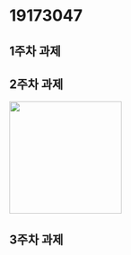# 19173047

## 1주차 과제

## 2주차 과제
   <img width="200" height="200" src="./Png/2주차과제.png"> </img>
## 3주차 과제
